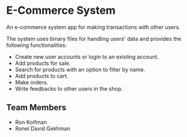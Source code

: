 # E-Commerce System

An e-commerce system app for making transactions with other users. 

The system uses binary files for handling users' data and provides the following functionalities:
- Create new user accounts or login to an existing account.
- Add products for sale.
- Search for products with an option to filter by name.
- Add products to cart.
- Make orders.
- Write feedbacks to other users in the shop.

## Team Members
- Ron Koifman
- Ronel David Gekhman
